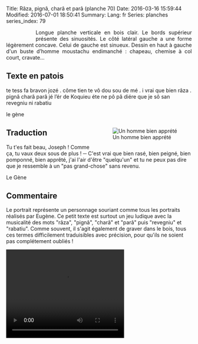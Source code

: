 Title: Râza, pignâ, charâ et parâ (planche 70)
Date: 2016-03-16 15:59:44
Modified: 2016-07-01 18:50:41
Summary: 
Lang: fr
Series: planches
series_index: 79


<figure class="image-block" style="float: left;">
  <img alt="" src="{static}/images/planche_70.png">
  <figcaption style="max-width: 180px"></figcaption>
</figure>

<p style="text-align:justify;">Longue planche verticale en bois clair. Le bords supérieur présente des sinuosités. Le côté latéral gauche a une forme légèrement concave. Celui de gauche est sinueux. Dessin en haut à gauche d'un buste d’homme moustachu endimanché : chapeau, chemise à col court, cravate…</p>

## Texte en patois
te tess fa bravon jozé . côme tien te vô dou sou de mé . i vrai que bien râza . pignâ  charâ parâ jé l’ér de  Koquieu éte ne pô pâ diére que je sô san revegniu ni rabatiu

le gène

<figure class="image-block" style="float: right;">
  <img alt="Un homme bien apprété" src="{static}/images/planche_70_detail_dessin.png">
  <figcaption style="max-width: 234px">Un homme bien apprété</figcaption>
</figure>


## Traduction
Tu t'es fait beau, Joseph ! Comme ça, tu vaux deux sous de plus !
─  C'est vrai que bien rasé, bien peigné, bien pomponné, bien apprêté, j'ai l'air d'être "quelqu'un" et tu ne peux pas dire que je ressemble à un "pas grand-chose" sans revenu.

Le Gène

## Commentaire
Le portrait représente un personnage souriant comme tous les portraits réalisés par Eugène.
Ce petit texte est surtout un jeu ludique avec la musicalité des mots "râza", "pignâ",  "charâ"  et "parâ" puis "revegniu" et "rabatiu".
Comme souvent, il s'agit également de graver dans le bois, tous ces termes difficilement traduisibles avec précision,  pour qu'ils ne soient pas complétement oubliés !






<video width="320" height="240" controls>
  <source src="https://d1njpgd0ygatdn.cloudfront.net/video_70.mp4" type="video/mp4">
</video>
